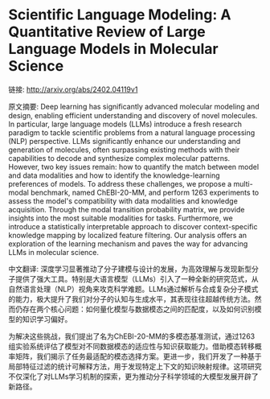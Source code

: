 # Scientific Language Modeling: A Quantitative Review of Large Language Models in Molecular Science

链接: http://arxiv.org/abs/2402.04119v1

原文摘要:
Deep learning has significantly advanced molecular modeling and design,
enabling efficient understanding and discovery of novel molecules. In
particular, large language models (LLMs) introduce a fresh research paradigm to
tackle scientific problems from a natural language processing (NLP)
perspective. LLMs significantly enhance our understanding and generation of
molecules, often surpassing existing methods with their capabilities to decode
and synthesize complex molecular patterns. However, two key issues remain: how
to quantify the match between model and data modalities and how to identify the
knowledge-learning preferences of models. To address these challenges, we
propose a multi-modal benchmark, named ChEBI-20-MM, and perform 1263
experiments to assess the model's compatibility with data modalities and
knowledge acquisition. Through the modal transition probability matrix, we
provide insights into the most suitable modalities for tasks. Furthermore, we
introduce a statistically interpretable approach to discover context-specific
knowledge mapping by localized feature filtering. Our analysis offers an
exploration of the learning mechanism and paves the way for advancing LLMs in
molecular science.

中文翻译:
深度学习显著推动了分子建模与设计的发展，为高效理解与发现新型分子提供了强大工具。特别是大语言模型（LLMs）引入了一种全新的研究范式，从自然语言处理（NLP）视角来攻克科学难题。LLMs通过解析与合成复杂分子模式的能力，极大提升了我们对分子的认知与生成水平，其表现往往超越传统方法。然而仍存在两个核心问题：如何量化模型与数据模态之间的匹配度，以及如何识别模型的知识学习偏好。

为解决这些挑战，我们提出了名为ChEBI-20-MM的多模态基准测试，通过1263组实验系统评估了模型对不同数据模态的适应性与知识获取能力。借助模态转移概率矩阵，我们揭示了任务最适配的模态选择方案。更进一步，我们开发了一种基于局部特征过滤的统计可解释方法，用于发现特定上下文的知识映射规律。这项研究不仅深化了对LLMs学习机制的探索，更为推动分子科学领域的大模型发展开辟了新路径。
